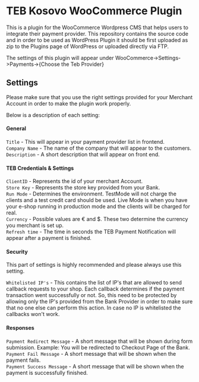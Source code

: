 # TEB Kosovo WooCommerce Plugin

This is a plugin for the WooCommerce Wordpress CMS that helps users to integrate their payment provider. This repository
contains the source code and in order to be used as WordPress Plugin it should be first uploaded as zip to the Plugins 
page of WordPress or uploaded directly via FTP.

The settings of this plugin will appear under WooCommerce->Settings->Payments->{Choose the Teb Provider}

## Settings

Please make sure that you use the right settings provided for your Merchant Account in order to make the plugin work 
properly.

Below is a description of each setting:

#### General
<code>Title</code> - This will appear in your payment provider list in frontend.<br>
<code>Company Name</code> - The name of the company that will appear to the customers.<br>
<code>Description</code> - A short description that will appear on front end.

#### TEB Credentials & Settings
<code>ClientID</code> - Represents the id of your merchant Account.<br>
<code>Store Key</code> - Represents the store key provided from your Bank.<br>
<code>Run Mode</code> - Determines the environment. TestMode will not charge the clients and a test credit card
should be used. Live Mode is when you have your e-shop running in production mode and the clients will be charged for real.<br>
<code>Currency</code> - Possible values are € and $. These two determine the currency you merchant is set up.<br>
<code>Refresh time</code> - The time in seconds the TEB Payment Notification will appear after a payment is finished.<br>

#### Security 
This part of settings is highly recommended and please always use this setting.

<code>Whitelisted IP's</code> - This contains the list of IP's that are allowed to send callback requests to your shop. Each
callback determines if the payment transaction went successfully or not. So, this need to be protected by allowing only the IP's provided
from the Bank Provider in order to make sure that no one else can perform this action. In case no IP is whitelisted the callbacks
won't work.

#### Responses

<code>Payment Redirect Message</code> - A short message that will be shown during form submission. Example: You will be redirected to Checkout Page of the Bank.<br>
<code>Payment Fail Message</code> - A short message that will be shown when the payment fails.<br>
<code>Payment Success Message</code> - A short message that will be shown when the payment is successfully finished.


